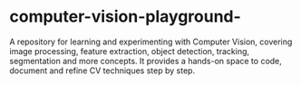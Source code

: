 # computer-vision-playground-
A repository for learning and experimenting with Computer Vision, covering image processing, feature extraction, object detection, tracking, segmentation and more concepts. It provides a hands-on space to code, document and refine CV techniques step by step.
